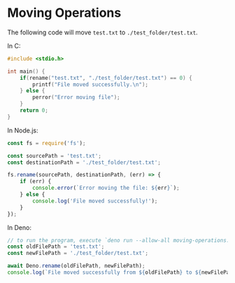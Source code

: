 # Moving Operations

The following code will move `test.txt` to `./test_folder/test.txt`.

In C:

```c
#include <stdio.h>

int main() {
    if(rename("test.txt", "./test_folder/test.txt") == 0) {
        printf("File moved successfully.\n");
    } else {
        perror("Error moving file");
    }
    return 0;
}
```

In Node.js:

```js
const fs = require('fs');

const sourcePath = 'test.txt';
const destinationPath = './test_folder/test.txt';

fs.rename(sourcePath, destinationPath, (err) => {
    if (err) {
        console.error(`Error moving the file: ${err}`);
    } else {
        console.log('File moved successfully!');
    }
});
```

In Deno:

```js
// to run the program, execute `deno run --allow-all moving-operations.js`
const oldFilePath = 'test.txt';
const newFilePath = './test_folder/test.txt';

await Deno.rename(oldFilePath, newFilePath);
console.log(`File moved successfully from ${oldFilePath} to ${newFilePath}`);
```
